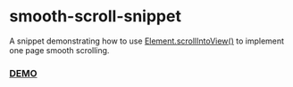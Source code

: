 # smooth-scroll-snippet
A snippet demonstrating how to use [Element.scrollIntoView()](https://developer.mozilla.org/en-US/docs/Web/API/Element/scrollIntoView) to implement one page smooth scrolling.
### [DEMO](https://smooth-scroll-snippet-nkstfxjlff.now.sh)
